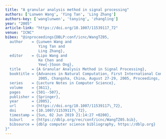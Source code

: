 ```yaml
---
title: "A granular analysis method in signal processing"
authors: ['Lunwen Wang', 'Ying Tan', 'Ling Zhang']
authors-key: ['wanglunwen', 'tanying', 'zhangling']
year: "2005"
article-link: "https://doi.org/10.1007/11539117_72"
venue: "ICNC"
bibex: "@inproceedings{DBLP:conf/icnc/WangTZ05,
  author    = {Lunwen Wang and
               Ying Tan and
               Ling Zhang},
  editor    = {Lipo Wang and
               Ke Chen and
               Yew{-}Soon Ong},
  title     = {A Granular Analysis Method in Signal Processing},
  booktitle = {Advances in Natural Computation, First International Conference, {ICNC}
               2005, Changsha, China, August 27-29, 2005, Proceedings, Part {II}},
  series    = {Lecture Notes in Computer Science},
  volume    = {3611},
  pages     = {501--507},
  publisher = {Springer},
  year      = {2005},
  url       = {https://doi.org/10.1007/11539117\_72},
  doi       = {10.1007/11539117\_72},
  timestamp = {Sun, 02 Jun 2019 21:14:27 +0200},
  biburl    = {https://dblp.org/rec/conf/icnc/WangTZ05.bib},
  bibsource = {dblp computer science bibliography, https://dblp.org}
}"
---
```

